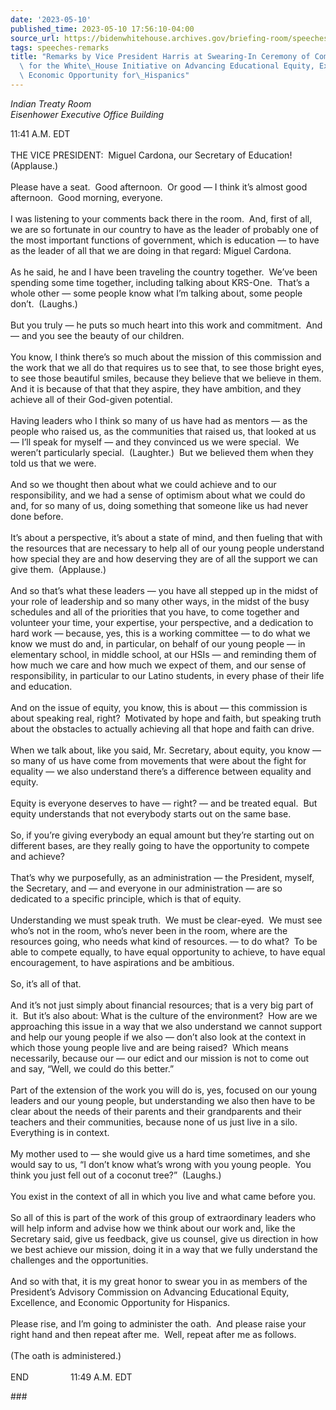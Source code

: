```yaml
---
date: '2023-05-10'
published_time: 2023-05-10 17:56:10-04:00
source_url: https://bidenwhitehouse.archives.gov/briefing-room/speeches-remarks/2023/05/10/remarks-by-vice-president-harris-at-swearing-in-ceremony-of-commissioners-for-the-white-house-initiative-on-advancing-educational-equity-excellence-and-economic-opportunity-for-hispanics/
tags: speeches-remarks
title: "Remarks by Vice President Harris at Swearing-In Ceremony of Commissioners\
  \ for the White\_House Initiative on Advancing Educational Equity, Excellence, and\
  \ Economic Opportunity for\_Hispanics"
---
```

 
*Indian Treaty Room  
*Eisenhower Executive Office Building**

11:41 A.M. EDT  
   
THE VICE PRESIDENT:  Miguel Cardona, our Secretary of Education! 
(Applause.)  
   
Please have a seat.  Good afternoon.  Or good — I think it’s almost good
afternoon.  Good morning, everyone.   
   
I was listening to your comments back there in the room.  And, first of
all, we are so fortunate in our country to have as the leader of
probably one of the most important functions of government, which is
education — to have as the leader of all that we are doing in that
regard: Miguel Cardona.   
   
As he said, he and I have been traveling the country together.  We’ve
been spending some time together, including talking about KRS-One. 
That’s a whole other — some people know what I’m talking about, some
people don’t.  (Laughs.)  
   
But you truly — he puts so much heart into this work and commitment. 
And — and you see the beauty of our children.  
   
You know, I think there’s so much about the mission of this commission
and the work that we all do that requires us to see that, to see those
bright eyes, to see those beautiful smiles, because they believe that we
believe in them.  And it is because of that that they aspire, they have
ambition, and they achieve all of their God-given potential.  
   
Having leaders who I think so many of us have had as mentors — as the
people who raised us, as the communities that raised us, that looked at
us — I’ll speak for myself — and they convinced us we were special.  We
weren’t particularly special.  (Laughter.)  But we believed them when
they told us that we were.  
   
And so we thought then about what we could achieve and to our
responsibility, and we had a sense of optimism about what we could do
and, for so many of us, doing something that someone like us had never
done before.  
   
It’s about a perspective, it’s about a state of mind, and then fueling
that with the resources that are necessary to help all of our young
people understand how special they are and how deserving they are of all
the support we can give them.  (Applause.)  
   
And so that’s what these leaders — you have all stepped up in the midst
of your role of leadership and so many other ways, in the midst of the
busy schedules and all of the priorities that you have, to come together
and volunteer your time, your expertise, your perspective, and a
dedication to hard work — because, yes, this is a working committee — to
do what we know we must do and, in particular, on behalf of our young
people — in elementary school, in middle school, at our HSIs — and
reminding them of how much we care and how much we expect of them, and
our sense of responsibility, in particular to our Latino students, in
every phase of their life and education.  
   
And on the issue of equity, you know, this is about — this commission is
about speaking real, right?  Motivated by hope and faith, but speaking
truth about the obstacles to actually achieving all that hope and faith
can drive.  
   
When we talk about, like you said, Mr. Secretary, about equity, you know
— so many of us have come from movements that were about the fight for
equality — we also understand there’s a difference between equality and
equity.   
   
Equity is everyone deserves to have — right? — and be treated equal. 
But equity understands that not everybody starts out on the same base.  
   
So, if you’re giving everybody an equal amount but they’re starting out
on different bases, are they really going to have the opportunity to
compete and achieve?  
   
That’s why we purposefully, as an administration — the President,
myself, the Secretary, and — and everyone in our administration — are so
dedicated to a specific principle, which is that of equity.   
   
Understanding we must speak truth.  We must be clear-eyed.  We must see
who’s not in the room, who’s never been in the room, where are the
resources going, who needs what kind of resources. — to do what?  To be
able to compete equally, to have equal opportunity to achieve, to have
equal encouragement, to have aspirations and be ambitious.  
   
So, it’s all of that.   
   
And it’s not just simply about financial resources; that is a very big
part of it.  But it’s also about: What is the culture of the
environment?  How are we approaching this issue in a way that we also
understand we cannot support and help our young people if we also —
don’t also look at the context in which those young people live and are
being raised?  Which means necessarily, because our — our edict and our
mission is not to come out and say, “Well, we could do this better.”  
   
Part of the extension of the work you will do is, yes, focused on our
young leaders and our young people, but understanding we also then have
to be clear about the needs of their parents and their grandparents and
their teachers and their communities, because none of us just live in a
silo.  Everything is in context.  
   
My mother used to — she would give us a hard time sometimes, and she
would say to us, “I don’t know what’s wrong with you young people.  You
think you just fell out of a coconut tree?”  (Laughs.)  
   
You exist in the context of all in which you live and what came before
you.  
   
So all of this is part of the work of this group of extraordinary
leaders who will help inform and advise how we think about our work and,
like the Secretary said, give us feedback, give us counsel, give us
direction in how we best achieve our mission, doing it in a way that we
fully understand the challenges and the opportunities.  
   
And so with that, it is my great honor to swear you in as members of the
President’s Advisory Commission on Advancing Educational Equity,
Excellence, and Economic Opportunity for Hispanics.  
   
Please rise, and I’m going to administer the oath.  And please raise
your right hand and then repeat after me.  Well, repeat after me as
follows.  
   
(The oath is administered.)  
   
END                 11:49 A.M. EDT

\###  

  
